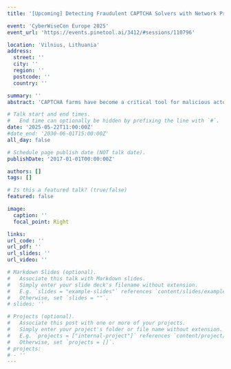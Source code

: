 ```yaml
---
title: '[Upcoming] Detecting Fraudulent CAPTCHA Solvers with Network Propagation Insights'

event: 'CyberWiseCon Europe 2025'
event_url: 'https://events.pinetool.ai/3412/#sessions/110796'

location: 'Vilnius, Lithuania'
address:
  street: ''
  city: ''
  region: ''
  postcode: ''
  country: ''

summary: ''
abstract: 'CAPTCHA farms have become a critical tool for malicious actors to bypass bot protection mechanisms, enabling fraud schemes such as denial of inventory and SMS pumping. These services exploit proxies to mimic the IP address and fingerprint of the bot client, evading detection by traditional application-layer analyses. Additionally, CAPTCHA solving times achieved by these farms are often indistinguishable from those of real users, posing a significant challenge to existing detection methods. We propose a novel approach to identifying the use of CAPTCHA farms by leveraging network measurements. Our method examines the propagation times of the site key and CAPTCHA token exchanged between the client, the CAPTCHA provider, and the server. By analyzing these timings and correlating them with the physical distances inferred from the client\'s IP address and the known locations of the other two parties, we aim to statistically assess the feasibility of the observed delays. We present early results from our ongoing experiments and the development of our statistical testing methodology. Through this presentation, we invite feedback from the community on our approach, its real-world applicability, and potential implementation challenges.'

# Talk start and end times.
#   End time can optionally be hidden by prefixing the line with `#`.
date: '2025-05-22T11:00:00Z'
#date_end: '2030-06-01T15:00:00Z'
all_day: false

# Schedule page publish date (NOT talk date).
publishDate: '2017-01-01T00:00:00Z'

authors: []
tags: []

# Is this a featured talk? (true/false)
featured: false

image:
  caption: ''
  focal_point: Right

links: 
url_code: ''
url_pdf: ''
url_slides: ''
url_video: ''

# Markdown Slides (optional).
#   Associate this talk with Markdown slides.
#   Simply enter your slide deck's filename without extension.
#   E.g. `slides = "example-slides"` references `content/slides/example-slides.md`.
#   Otherwise, set `slides = ""`.
# slides: ''

# Projects (optional).
#   Associate this post with one or more of your projects.
#   Simply enter your project's folder or file name without extension.
#   E.g. `projects = ["internal-project"]` references `content/project/deep-learning/index.md`.
#   Otherwise, set `projects = []`.
# projects:
# - ''
---
```

